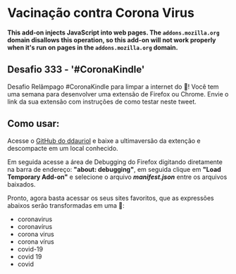 # Vacinação contra Corona Virus

**This add-on injects JavaScript into web pages. The `addons.mozilla.org` domain disallows this operation, so this add-on will not work properly when it's run on pages in the `addons.mozilla.org` domain.**

## Desafio 333 - '#CoronaKindle'

Desafio Relâmpago #CoronaKindle para limpar a internet do 💉! Você tem uma semana para desenvolver uma extensão de Firefox ou Chrome. Envie o link da sua extensão com instruções de como testar neste tweet.

## Como usar:

Acesse o [GitHub do ddauriol](http://github.com/ddauriol) e baixe a ultimaversão da extenção e descompacte em um local conhecido.

Em seguida acesse a área de Debugging do Firefox digitando diretamente na barra de endereço: **"about: debugging"**, em seguida clique em **"Load Temporary Add-on"** e selecione o arquivo **_manifest.json_** entre os arquivos baixados.

Pronto, agora basta acessar os seus sites favoritos, que as expressões abaixos serão transformadas em uma 💉:

 - coronavirus
 - coronavírus
 - corona virus
 - corona vírus
 - covid-19
 - covid 19
 - covid

